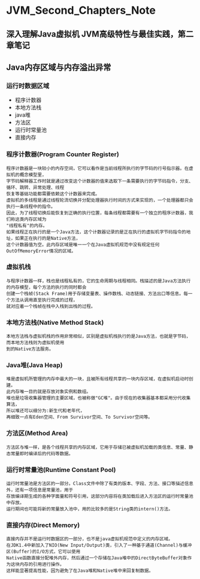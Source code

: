 # JVM_Second_Chapters_Note
## 深入理解Java虚拟机 JVM高级特性与最佳实践，第二章笔记
## Java内存区域与内存溢出异常
### 运行时数据区域
* 程序计数器
* 本地方法栈
* java堆
* 方法区
* 运行时常量池
* 直接内存
### 程序计数器(Program Counter Register)
```
程序计数器是一块较小的内存空间，它可以看作是当前线程所执行的字节码的行号指示器。在虚拟机的概念模型里，
字节码解释器工作时就是通过改变这个计数器的值来选取下一条需要执行的字节码指令，分支、循环、跳转、异常处理、线程
恢复等基础功能都需要依赖这个计数器来完成。
虚拟机的多线程是通过线程轮流切换并分配处理器执行时间的方式来实现的，一个处理器都只会执行一条线程中的指令。
因此，为了线程切换后能恢复到正确的执行位置，每条线程都需要有一个独立的程序计数器，我们称这类内存区域为
"线程私有"的内存。
如果线程正在执行的是一个Java方法，这个计数器记录的是正在执行的虚拟机字节码指令的地址，如果正在执行的是Native方法，
这个计数器值为空。此内存区域是唯一一个在Java虚拟机规范中没有规定任何OutOfMemoryError情况的区域。
```
### 虚拟机栈
```
与程序计数器一样，栈也是线程私有的，它的生命周期与线程相同。栈描述的是Java方法执行的内存模型，每个方法的执行的同时都会
创建一个栈帧(Stack Frame)用于存储变量表、操作数栈、动态链接、方法出口等信息。每一个方法从调用直至执行完成的过程，
就对应着一个栈帧在栈中入栈到出栈的过程。
```
### 本地方法栈(Native Method Stack)
```
本地方法栈与虚拟机栈的作用非常相似，区别是虚拟机栈执行的是Java方法，也就是字节码，而本地方法栈则为虚拟机使用
到的Native方法服务。
```
### Java堆(Java Heap)
```
堆是虚拟机所管理的内存中最大的一块，且被所有线程共享的一块内存区域，在虚拟机启动时创建。
此内存唯一目的就是存放对象实例和数组。
堆也是垃圾收集器管理的主要区域，也被称做"GC堆"。由于现在的收集器基本都采用分代收集算法，
所以堆还可以细分为:新生代和老年代，
再细致一点有Eden空间、From Survivor空间、To Survivor空间等。
```
### 方法区(Method Area)
```
方法区与堆一样，是各个线程共享的内存区域，它用于存储已被虚拟机加载的类信息、常量、静态常量即时编译后的代码等数据。
```
### 运行时常量池(Runtime Constant Pool)
```
运行时常量池是方法区的一部分。Class文件中除了有类的版本、字段、方法、接口等描述信息外，还有一项信息是常量池，用于
存放编译期生成的各种字面量和符号引用，这部分内容将在类加载后进入方法区的运行时常量池中存放。
运行期间也可能将新的常量放入池中，用的比较多的是String类的intern()方法。
```
### 直接内存(Direct Memory)
```
直接内存并不是运行时数据区的一部分，也不是java虚拟机规范中定义的内存区域。
在JDK1.4中新加入了NIO(New Input/Output)类，引入了一种基于通道(Channel)与缓冲区(Buffer)的I/O方式，它可以使用
Native函数直接分配堆外内存，然后通过一个存储在Java堆中的DirectByteBuffer对象作为这块内存的引用进行操作。
这样能显著提高性能，因为避免了在Java堆和Native堆中来回复制数据。
```
